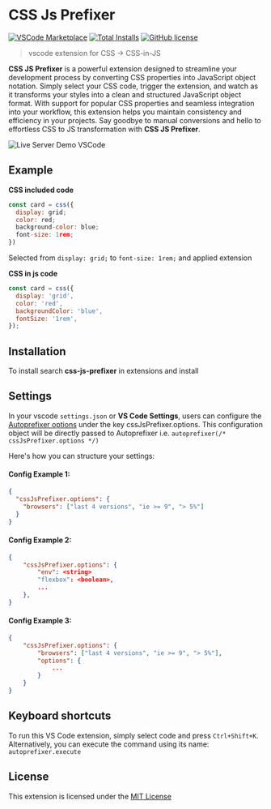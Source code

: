 # CSS Js Prefixer

[![VSCode Marketplace](https://img.shields.io/vscode-marketplace/v/bcrazydreamer.css-js-prefixer.svg?style=flat-square&label=vscode%20marketplace)](https://marketplace.visualstudio.com/items?itemName=bcrazydreamer.css-js-prefixer) [![Total Installs](https://img.shields.io/vscode-marketplace/d/bcrazydreamer.css-js-prefixer?style=flat-square)](https://marketplace.visualstudio.com/items?itemName=bcrazydreamer.css-js-prefixer) [![GitHub license](https://img.shields.io/badge/license-MIT-blue.svg?style=flat-square)](https://github.com/xettri/vscode-css-js-prefixer/)

> vscode extension for CSS -> CSS-in-JS

**CSS JS Prefixer** is a powerful extension designed to streamline your development process by converting CSS properties into JavaScript object notation. Simply select your CSS code, trigger the extension, and watch as it transforms your styles into a clean and structured JavaScript object format. With support for popular CSS properties and seamless integration into your workflow, this extension helps you maintain consistency and efficiency in your projects. Say goodbye to manual conversions and hello to effortless CSS to JS transformation with **CSS JS Prefixer**.

![Live Server Demo VSCode](https://raw.githubusercontent.com/xettri/vscode-css-js-prefixer/master/image/screenshot/css-js-prefixer-demo.gif)

## Example

**CSS included code**

```js
const card = css({
  display: grid;
  color: red;
  background-color: blue;
  font-size: 1rem;
})
```

Selected from `display: grid;` to `font-size: 1rem;` and applied extension

**CSS in js code**

```js
const card = css({
  display: 'grid',
  color: 'red',
  backgroundColor: 'blue',
  fontSize: '1rem',
});
```

## Installation

To install search **css-js-prefixer** in extensions and install

## Settings

In your vscode `settings.json` or **VS Code Settings**, users can configure the [Autoprefixer options](https://github.com/postcss/autoprefixer#options) under the key cssJsPrefixer.options. This configuration object will be directly passed to Autoprefixer i.e. `autoprefixer(/* cssJsPrefixer.options */)`

Here's how you can structure your settings:

#### Config Example 1:

```json
{
  "cssJsPrefixer.options": {
    "browsers": ["last 4 versions", "ie >= 9", "> 5%"]
  }
}
```

#### Config Example 2:

```json
{
    "cssJsPrefixer.options": {
        "env": <string>
        "flexbox": <boolean>,
        ...
    },
}
```

#### Config Example 3:

```json
{
    "cssJsPrefixer.options": {
        "browsers": ["last 4 versions", "ie >= 9", "> 5%"],
        "options": {
            ...
        }
    }
}
```

## Keyboard shortcuts

To run this VS Code extension, simply select code and press `Ctrl+Shift+K`. Alternatively, you can execute the command using its name: `autoprefixer.execute`

## License

This extension is licensed under the [MIT License](https://github.com/xettri/vscode-css-js-prefixer/blob/master/LICENSE)
